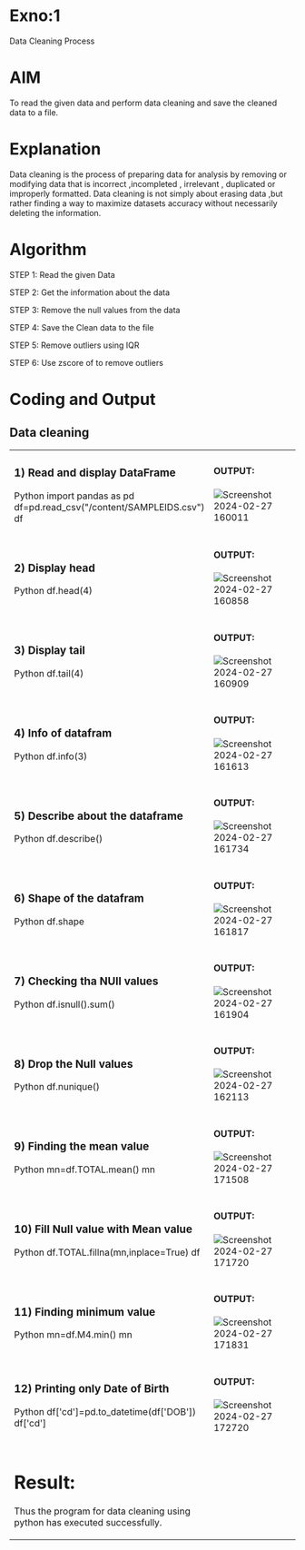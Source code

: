 # Exno:1
Data Cleaning Process

# AIM
To read the given data and perform data cleaning and save the cleaned data to a file.

# Explanation
Data cleaning is the process of preparing data for analysis by removing or modifying data that is incorrect ,incompleted , irrelevant , duplicated or improperly formatted. Data cleaning is not simply about erasing data ,but rather finding a way to maximize datasets accuracy without necessarily deleting the information.

# Algorithm
STEP 1: Read the given Data

STEP 2: Get the information about the data

STEP 3: Remove the null values from the data

STEP 4: Save the Clean data to the file

STEP 5: Remove outliers using IQR

STEP 6: Use zscore of to remove outliers

# Coding and Output
## Data cleaning
<table>
  <tr>
    <td width=50%>

### 1) Read and display DataFrame
Python
import pandas as pd
df=pd.read_csv("/content/SAMPLEIDS.csv")
df

  </td>
  <td>
              
#### OUTPUT:

![Screenshot 2024-02-27 160011](https://github.com/BALUREDDYVELAYUDHAMGOWTHAM/exno1/assets/119559905/374817ca-588d-4ce9-ad1b-8898275ff330)


</td>
</tr>
<tr>
  <td width=50%>
              
### 2) Display head
Python
df.head(4)

  </td>
  <td>

              
#### OUTPUT:

![Screenshot 2024-02-27 160858](https://github.com/BALUREDDYVELAYUDHAMGOWTHAM/exno1/assets/119559905/7ff8dc08-e462-47de-90f6-3f15d23a7bc4)

</td>
</tr>
<tr>
  <td width=50%>

### 3) Display tail
Python
df.tail(4)

  </td>
  <td>
              
#### OUTPUT:

![Screenshot 2024-02-27 160909](https://github.com/BALUREDDYVELAYUDHAMGOWTHAM/exno1/assets/119559905/cc5835ee-8e45-4d9b-8186-a0a9555e5ee2)

</td>
</tr>
<tr>
  <td width=50%>

### 4) Info of datafram
Python
df.info(3)

  </td>
  <td>
              
#### OUTPUT:

![Screenshot 2024-02-27 161613](https://github.com/BALUREDDYVELAYUDHAMGOWTHAM/exno1/assets/119559905/bd98f185-b0f7-4aa0-aad5-34cf0de4f7ce)


</td>
</tr>
<tr>
  <td width=50%>

### 5) Describe about the dataframe
Python
df.describe()

  </td>
  <td>
              
#### OUTPUT:

![Screenshot 2024-02-27 161734](https://github.com/BALUREDDYVELAYUDHAMGOWTHAM/exno1/assets/119559905/1244543f-1efa-4de8-a814-193dac11da80)


</td>
</tr>
<tr>
  <td width=50%>

### 6) Shape of the datafram
Python
df.shape

  </td>
  <td>
              
#### OUTPUT:

![Screenshot 2024-02-27 161817](https://github.com/BALUREDDYVELAYUDHAMGOWTHAM/exno1/assets/119559905/3c12a861-c592-45d8-84e6-ef6711d22f74)

</td>
</tr>
<tr>
  <td width=50%>

### 7) Checking tha NUll values
Python
df.isnull().sum()

  </td>
  <td>
              
#### OUTPUT:

![Screenshot 2024-02-27 161904](https://github.com/BALUREDDYVELAYUDHAMGOWTHAM/exno1/assets/119559905/89d06b3b-8d22-4de3-ac75-34294024389e)

</td>
</tr>
<tr>
  <td width=50%>

### 8) Drop the Null values
Python
df.nunique()


  </td>
  <td>
              
#### OUTPUT:

![Screenshot 2024-02-27 162113](https://github.com/BALUREDDYVELAYUDHAMGOWTHAM/exno1/assets/119559905/836eb8b4-c9d7-447a-ab98-f541110f727d)

</td>
</tr>
<tr>
  <td width=50%>

### 9) Finding the mean value
Python
mn=df.TOTAL.mean()
mn

  </td>
  <td>
              
#### OUTPUT:

![Screenshot 2024-02-27 171508](https://github.com/BALUREDDYVELAYUDHAMGOWTHAM/exno1/assets/119559905/c4e865f3-9c77-4f1a-b03d-66e29cc36ba2)


</td>
</tr>
<tr>
  <td width=50%>

### 10) Fill Null value with Mean value
Python
df.TOTAL.fillna(mn,inplace=True)
df

  </td>
  <td>
              
#### OUTPUT:

![Screenshot 2024-02-27 171720](https://github.com/BALUREDDYVELAYUDHAMGOWTHAM/exno1/assets/119559905/7616aa46-2fdf-45bf-a321-39b8e6e2b441)


</td>
</tr>
<tr>
  <td width=50%>
    
### 11) Finding minimum value
Python
mn=df.M4.min()
mn

  </td>
  <td>
              
#### OUTPUT:


![Screenshot 2024-02-27 171831](https://github.com/BALUREDDYVELAYUDHAMGOWTHAM/exno1/assets/119559905/7a7bf6ee-daa7-480a-ae1b-d67bebd22e2b)



</td>
</tr>
<tr>
  <td width=50%>

### 12) Printing only Date of Birth
Python
df['cd']=pd.to_datetime(df['DOB'])
df['cd']

  </td>
  <td>
              
#### OUTPUT:

![Screenshot 2024-02-27 172720](https://github.com/BALUREDDYVELAYUDHAMGOWTHAM/exno1/assets/119559905/2da7285f-ead4-4a60-8bad-f430c407ee64)



</td>
</tr>
<tr>
  <td width=50%>

# Result:
  Thus the program for data cleaning using python has executed successfully.
